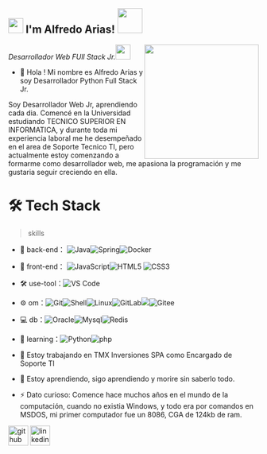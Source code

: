 
<h2><img src="https://emojis.slackmojis.com/emojis/images/1531849430/4246/blob-sunglasses.gif?1531849430" width="30"/> I'm Alfredo Arias! <img src="https://media.giphy.com/media/12oufCB0MyZ1Go/giphy.gif" width="50"></h2>

<img align='right' src="https://media.giphy.com/media/M9gbBd9nbDrOTu1Mqx/giphy.gif" width="230">

<p><em>Desarrollador Web FUll Stack Jr.<img src="https://media.giphy.com/media/WUlplcMpOCEmTGBtBW/giphy.gif" width="30"> 

</em></p>

 

 

- 👋 Hola ! Mi nombre es Alfredo Arias y soy Desarrollador Python Full Stack Jr.


Soy Desarrollador Web Jr, aprendiendo cada dia. Comencé en la Universidad estudiando TECNICO SUPERIOR EN INFORMATICA, y durante toda mi experiencia laboral me he desempeñado en el area de Soporte Tecnico TI, pero actualmente estoy comenzando a formarme como desarrollador web, me apasiona la programación y me gustaria seguir creciendo en ella.

 

# 🛠 Tech Stack

 

> skills

 

- 🔭 back-end： ![Java](https://img.shields.io/badge/-Java-gray?style=flat-circle&logo=java)![Spring](https://img.shields.io/badge/-Spring-green?style=flat-circle&logo=spring)![Docker](https://img.shields.io/badge/-Docker-blue?style=flat-circle&logo=Docker)

 

- 👯 front-end： ![JavaScript](https://img.shields.io/badge/-JavaScript-yellow?style=flat-circle&logo=javascript)![HTML5](https://img.shields.io/badge/-HTML5-yellow?style=flat-circle&logo=html5) ![CSS3](https://img.shields.io/badge/-CSS3-yellow?style=flat-circle&logo=css3)

 

- :hammer_and_wrench: use-tool：![VS Code](https://img.shields.io/badge/-VSCode-blue?style=flat-circle&logo=VSCode)

 

- ⚙️ om：![Git](https://img.shields.io/badge/-Git-yellow?style=flat-circle&logo=git)![Shell](https://img.shields.io/badge/-Shell-red?style=flat-circle&logo=shell)![Linux](https://img.shields.io/badge/-Linux-gray?style=flat-circle&logo=Linux)![GitLab](https://img.shields.io/badge/-GitLab-orange?style=flat-circle&logo=GitLab)![](https://img.shields.io/badge/-GitHub-black?style=flat-circle&logo=GitHub)![Gitee](https://img.shields.io/badge/-Gitee-red?style=flat-circle&logo=Gitee)

 

- 💻 db：![Oracle](https://img.shields.io/badge/-Oracle-red?style=flat-circle&logo=Oracle)![Mysql](https://img.shields.io/badge/-Mysql-white?style=flat-circle&logo=mysql)![Redis](https://img.shields.io/badge/-Redis-green?style=flat-circle&logo=Redis)

 

- 🌱 learning：![Python](https://img.shields.io/badge/-Python-yellow?style=flat-circle&logo=Python)![php](https://img.shields.io/badge/-php-green?style=flat-circle&logo=php)

 

 

- 🔭 Estoy trabajando en TMX Inversiones SPA como Encargado de Soporte TI

- 🌱 Estoy aprendiendo, sigo aprendiendo y morire sin saberlo todo.

- ⚡ Dato curioso: Comence hace muchos años en el mundo de la computación, cuando no existia Windows, y todo era por comandos en MSDOS, mi primer computador fue un 8086, CGA de 124kb de ram.

 

 

[<img src='https://cdn.jsdelivr.net/npm/simple-icons@3.0.1/icons/github.svg' alt='github' height='40'>](https://github.com/uraken-5)  [<img src='https://cdn.jsdelivr.net/npm/simple-icons@3.0.1/icons/linkedin.svg' alt='linkedin' height='40'>](/https://www.linkedin.com/in/alfredoariasb//)  

